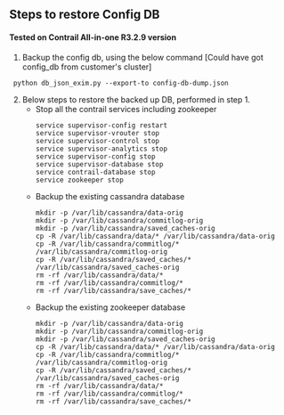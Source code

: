 ## Steps to restore Config DB 
#### Tested on Contrail All-in-one R3.2.9 version

1. Backup the config db, using the below command [Could have got config_db from customer's cluster]
```
 python db_json_exim.py --export-to config-db-dump.json
```
2. Below steps to restore the backed up DB, performed in step 1.
    -   Stop all the contrail services including zookeeper
        ```
        service supervisor-config restart
        service supervisor-vrouter stop
        service supervisor-control stop
        service supervisor-analytics stop
        service supervisor-config stop
        service supervisor-database stop
        service contrail-database stop
        service zookeeper stop
        ```
    -   Backup the existing cassandra database
        ```
        mkdir -p /var/lib/cassandra/data-orig
        mkdir -p /var/lib/cassandra/commitlog-orig
        mkdir -p /var/lib/cassandra/saved_caches-orig
        cp -R /var/lib/cassandra/data/* /var/lib/cassandra/data-orig
        cp -R /var/lib/cassandra/commitlog/* /var/lib/cassandra/commitlog-orig
        cp -R /var/lib/cassandra/saved_caches/* /var/lib/cassandra/saved_caches-orig
        rm -rf /var/lib/cassandra/data/*
        rm -rf /var/lib/cassandra/commitlog/*
        rm -rf /var/lib/cassandra/save_caches/*        
        ```
    -   Backup the existing zookeeper database
        ```
        mkdir -p /var/lib/cassandra/data-orig
        mkdir -p /var/lib/cassandra/commitlog-orig
        mkdir -p /var/lib/cassandra/saved_caches-orig
        cp -R /var/lib/cassandra/data/* /var/lib/cassandra/data-orig
        cp -R /var/lib/cassandra/commitlog/* /var/lib/cassandra/commitlog-orig
        cp -R /var/lib/cassandra/saved_caches/* /var/lib/cassandra/saved_caches-orig
        rm -rf /var/lib/cassandra/data/*
        rm -rf /var/lib/cassandra/commitlog/*
        rm -rf /var/lib/cassandra/save_caches/*        
        ```
    

